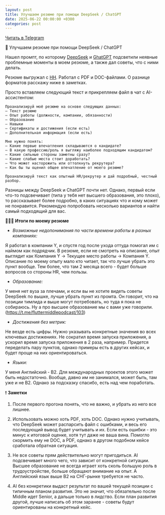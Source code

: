 ```yaml
---
layout: post
title: Улучшаем резюме при помощи DeepSeek / ChatGPT
date: 2025-06-22 00:00:00 +0300
categories: post
---
```


[Читать в Telegram](https://t.me/fluttermiddlepodcast/441)

📱 Улучшаем резюме при помощи DeepSeek / ChatGPT

Нашел промпт, по которому [DeepSeek](https://chat.deepseek.com/) и [GhatGPT](https://chatgpt.com/) подсветили неявные
проблемные моменты в моем резюме, а также дал советы, что с ними делать.

Резюме выгружал с [HH](https://hh.ru/). Работал с PDF и DOC-файлами. О разнице форматов расскажу ниже в заметках.

Просто вставляем следующий текст и прикрепляем файл в чат с AI-ассистентом:

```text
Проанализируй моё резюме на основе следующих данных:
— Текст резюме
— Опыт работы (должности, компании, обязанности)
— Образование
— Навыки
— Сертификаты и достижения (если есть)
— Дополнительная информация (если есть)

Мне нужно понять:
— Какие первые впечатления складываются о кандидате?
— В какую профессию/роль я выгляжу наиболее подходящим кандидатом?
— Какие сильные стороны заметны сразу?
— Какие слабые места стоит доработать?
— Что может насторожить или оттолкнуть рекрутера?
— Как бы ты оценил общее впечатление от моего резюме?

Проанализируй текст как опытный HR/рекрутер и дай подробный, честный разбор.
```

Разницы между DeepSeek и ChatGPT почти нет. Однако, первый если что-то подсвечивает (типа у тебя нет высшего
образования, это плохо), то рассказывает более подробно, в каких ситуациях что и кому может не понравится. Рекомендую
попробовать несколько вариантов и найти самый подходящий для вас.

👨🏻‍💻 **Итоги по моему резюме**

- *Возможные недопонимания по части времени работы в разных компаниях:*

Я работал в компании Y, и спустя год после ухода оттуда помогал им с наймом как подрядчик. В резюме, если не смотреть на
описание, опыт выглядит как Компания Y -> Текущее место работы -> Компания Y. Описание по моему опыту мало кто читает,
так что лучше убрать это пункт вообще. Тем более, что там 2 месяца всего - будет больше вопросов со стороны HR, чем
пользы.

- *Образование:*

У меня нет вуза за плечами, и если вы не хотите видеть советы DeepSeek по вышке, лучше убрать пункт из промта. Он
говорит, что на позиции тимлида и выше могут потребовать, но туда я пока не собираюсь. Ну а про высшее образование мы с
вами уже говорили. (https://t.me/fluttermiddlepodcast/103)

- *Достижения без метрик:*

Не везде есть цифры. Нужно указывать конкретные значения во всех ключевых достижениях. Не сократил время запуска
приложения, а ускорил время запуска приложения в 2 раза, например. Придется переделать пару пунктов, однако примеры есть
в других кейсах, и будет проще на них ориентироваться.

- *Языки:*

У меня Английский - B2. Для международных проектов этого может быть недостаточно. Вообще, давно им не занимался, может
быть, там уже и не B2. Однако за подсказку спасибо, есть над чем поработать.

❗️ **Заметки**

1. После первого прогона понять, что не важно, и убрать из него все лишнее.

2. Использовать можно хоть PDF, хоть DOC. Однако нужно учитывать, что DeepSeek может распарсить файл с ошибками, и весь
   его последующий вывод будет учитывать и их. Если есть ошибки - это минус к итоговой оценке, хотя тут даже не ваша
   вина. Помогло скормить ему не DOC, а PDF, однако в другом подобном кейсе сработала обратная ситуация.

3. Не все советы прям действительно могут пригодиться. AI подсвечивает много чего, что зависит от конкретной ситуации.
   Высшее образование не всегда играет хоть сколь большую роль в трудоустройстве, больше обращают внимание на опыт. А
   Английский язык выше B2 на СНГ-рынке требуется не часто.

4. AI без конкретики выдаст результат по вашей текущей позиции с типичным планом развития. Это не значит, что
   обязательно после Middle идет Senior, а дальше только в лидство. Если план развития другой, лучше написать об этом
   заранее - советы будут ориентированы на конкретный кейс.
